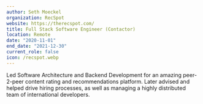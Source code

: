 ```yaml
---
author: Seth Moeckel
organization: RecSpot
website: https://therecspot.com/
title: Full Stack Software Engineer (Contactor)
location: Remote
date: "2020-11-01"
end_date: "2021-12-30"
current_role: false
icon: /recspot.webp
---
```


Led Software Architecture and Backend Development for an amazing peer-2-peer content rating and recommendations platform. Later advised and helped drive hiring processes, as well as managing a highly distributed team of international developers.
